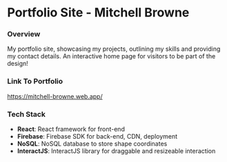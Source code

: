 # Portfolio Site - Mitchell Browne

### Overview

My portfolio site, showcasing my projects, outlining my skills and providing my contact details. An interactive home page for visitors to be part of the design!

### Link To Portfolio
https://mitchell-browne.web.app/

### Tech Stack
- **React**: React framework for front-end
- **Firebase**: Firebase SDK for back-end, CDN, deployment
- **NoSQL**: NoSQL database to store shape coordinates
- **InteractJS**: InteractJS library for draggable and resizeable interaction
